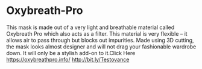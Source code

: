 # Oxybreath-Pro
This mask is made out of a very light and breathable material called Oxybreath Pro which also acts as a filter. This material is very flexible – it allows air to pass through but blocks out impurities. Made using 3D cutting, the mask looks almost designer and will not drag your fashionable wardrobe down. It will only be a stylish add-on to it.Click Here https://oxybreathpro.info/  http://bit.ly/Testovance
